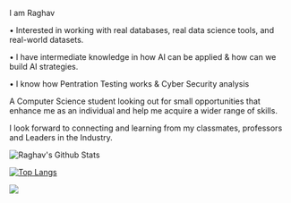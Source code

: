 I am Raghav

• Interested in working with real databases, real data science tools, and real-world datasets.

• I have intermediate knowledge in how AI can be applied & how can we build AI strategies. 

• I know how Pentration Testing works & Cyber Security analysis

A Computer Science student looking out for small opportunities that enhance me as an individual and
help me acquire a wider range of skills.

I look forward to connecting and learning from my classmates, professors and Leaders in the Industry.

![Raghav's Github Stats](https://github-readme-stats.vercel.app/api?username=RaghavDabra&show_icons=true&theme=midnight-purple)

[![Top Langs](https://github-readme-stats.vercel.app/api/top-langs/?username=RaghavDabra&theme=midnight-purple&layout=compact)](https://github.com/RaghavDabra/github-readme-stats)



![](https://komarev.com/ghpvc/?username=RaghavDabra&color=blueviolet&style=plastic)
